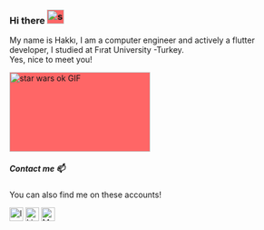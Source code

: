 ### Hi there <img class="giphy-gif-img" src="https://media.giphy.com/media/AIt3Wbzh6gPC0/giphy.gif" width="30" height="25" alt="star wars ok GIF" style="background: rgb(255, 102, 102);">


My name is Hakkı, I am a computer engineer and actively a flutter developer, I studied at Fırat University -Turkey. <br/>
Yes, nice to meet you!


<img class="giphy-gif-img" src="https://media.giphy.com/media/2aGCAWCsGbHWxfUL3C/giphy.gif" width="248" height="140" alt="star wars ok GIF" style="background: rgb(255, 102, 102);">


##### Contact me 📫

You can also find me on these accounts!

[<img src="https://cdn.pixabay.com/photo/2016/08/09/17/52/instagram-1581266_1280.jpg" alt="Instagram logo" width="24">](https://www.instagram.com/cansngnl/)
[<img src="https://cdn.pixabay.com/photo/2017/12/06/04/57/linkedin-3000959_1280.png" alt="LinkedIn logo" width="24">](https://www.linkedin.com/in/hakkicansengonul/)
[<img src="https://cdn.pixabay.com/photo/2015/03/10/17/30/twitter-667462_1280.png" alt="Medium logo" width="24">](https://twitter.com/Cansngnl)


